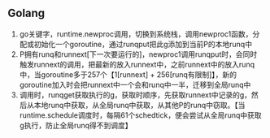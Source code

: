 ## Golang

1. go关键字，runtime.newproc调用，切换到系统栈，调用newproc1函数，分配或初始化一个goroutine，通过runqput把此g添加到当前P的本地runq中 
2. P拥有runq和runnext[下一次要运行的]，newproc1调用runqput时，会同时触发runnext的调用，把最新的放入runnext中，之前runnext中的放入runq中，当goroutine多于257个【1[runnext] + 256[runq有限制]】，新的goroutine加入时会把runnext中一个会和runq中一半，迁移到全局runq中
3. 调用时，runqget获取执行的g，获取时顺序，先获取runnext中记录的g，然后从本地runq中获取，从全局runq中获取，从其他P的runq中窃取。【当runtime.schedule调度时，每隔61个schedtick，便会尝试从全局runq中获取g执行，防止全局runq得不到调度】